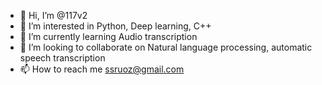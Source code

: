 - 👋 Hi, I’m @117v2
- 👀 I’m interested in Python, Deep learning, C++
- 🌱 I’m currently learning Audio transcription 
- 💞️ I’m looking to collaborate on Natural language processing, automatic speech transcription 
- 📫 How to reach me ssruoz@gmail.com

<!---
117v2/117v2 is a ✨ special ✨ repository because its `README.md` (this file) appears on your GitHub profile.
You can click the Preview link to take a look at your changes.
--->
